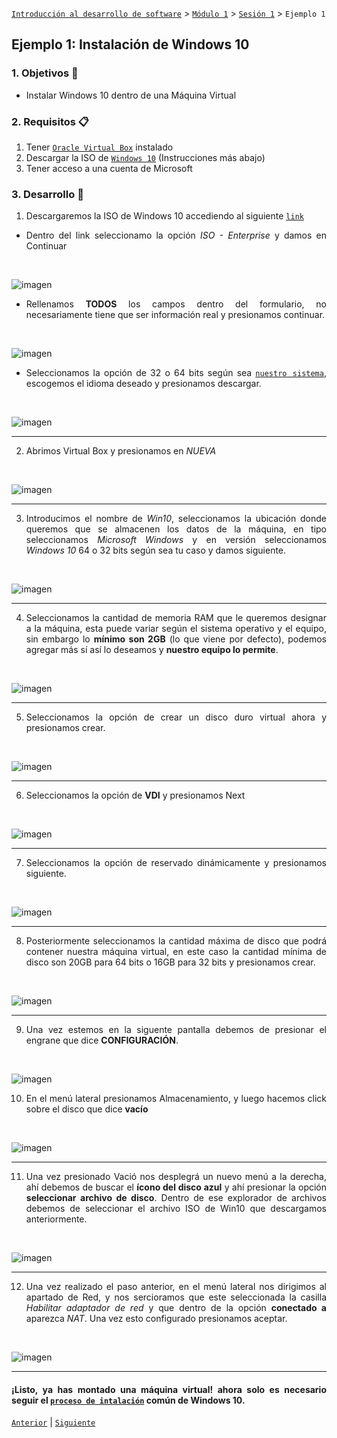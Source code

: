 [`Introducción al desarrollo de software`](../../../README.md) > [`Módulo 1`](../../README.md) > [`Sesión 1`](../README.md) > `Ejemplo 1`

## Ejemplo 1: Instalación de Windows 10 

<div style="text-align: justify;">

### 1. Objetivos :dart:

- Instalar Windows 10 dentro de una Máquina Virtual

### 2. Requisitos :clipboard:

1. Tener [`Oracle Virtual Box`](https://www.virtualbox.org/) instalado 
2. Descargar la ISO de [`Windows 10`](https://www.microsoft.com/es-es/evalcenter/evaluate-windows-10-enterprise) (Instrucciones más abajo)
3. Tener acceso a una cuenta de Microsoft 

### 3. Desarrollo :rocket:

1. Descargaremos la ISO de Windows 10 accediendo al siguiente [`link`](https://www.microsoft.com/es-es/evalcenter/evaluate-windows-10-enterprise)

- Dentro del link seleccionamo la opción *ISO - Enterprise* y damos en Continuar

<br>

![imagen](img/ISO.png)

- Rellenamos __TODOS__ los campos dentro del formulario, no necesariamente tiene que ser información real y presionamos continuar.

<br>

![imagen](img/formulario.png)

- Seleccionamos la opción de 32 o 64 bits según sea [`nuestro sistema`](https://es.ccm.net/faq/9548-como-saber-si-mi-windows-es-de-32-o-64-bits), escogemos el idioma deseado y presionamos descargar.

<br>

![imagen](img/descarga.png)

---

2. Abrimos Virtual Box y presionamos en *NUEVA*

<br>

![imagen](img/nueva.png)

---

3. Introducimos el nombre de *Win10*, seleccionamos la ubicación donde queremos que se almacenen los datos de la máquina, en tipo seleccionamos *Microsoft Windows* y en versión seleccionamos *Windows 10* 64 o 32 bits según sea tu caso y damos siguiente.

<br>

![imagen](img/win10.png)

---

4. Seleccionamos la cantidad de memoria RAM que le queremos designar a la máquina, esta puede variar según el sistema operativo y el equipo, sin embargo lo __mínimo son 2GB__ (lo que viene por defecto), podemos agregar más sí así lo deseamos y __nuestro equipo lo permite__.

<br>

![imagen](img/RAM.png)

---

5. Seleccionamos la opción de crear un disco duro virtual ahora y presionamos crear.

<br>

![imagen](img/DISK.png)

---
6. Seleccionamos la opción de __VDI__ y presionamos Next

<br>

![imagen](img/DISK.png)

---

7. Seleccionamos la opción de reservado dinámicamente y presionamos siguiente.

<br>

![imagen](img/Din.png)

---

8. Posteriormente seleccionamos la cantidad máxima de disco que podrá contener nuestra máquina virtual, en este caso la cantidad mínima de disco son 20GB para 64 bits o 16GB para 32 bits y presionamos crear.

<br>

![imagen](img/Disk_size.png)

---

9. Una vez estemos en la siguente pantalla debemos de presionar el engrane que dice __CONFIGURACIÓN__.

<br>

![imagen](img/config.png)

10. En el menú lateral presionamos Almacenamiento, y luego hacemos click sobre el disco que dice __vacío__

<br>

![imagen](img/vacio.png)

---

11. Una vez presionado Vació nos desplegrá un nuevo menú a la derecha, ahí debemos de buscar el __ícono del disco azul__ y ahí presionar la opción __seleccionar archivo de disco__. Dentro de ese explorador de archivos debemos de seleccionar el archivo ISO de Win10 que descargamos anteriormente.

<br>

![imagen](img/montar_ISO.png)

---

12. Una vez realizado el paso anterior, en el menú lateral nos dirigimos al apartado de Red, y nos sercioramos que este seleccionada la casilla *Habilitar adaptador de red* y que dentro de la opción __conectado a__ aparezca *NAT*. Una vez esto configurado presionamos aceptar.

<br>

![imagen](img/montar_ISO.png)

---

#### __¡Listo, ya has montado una máquina virtual!__ ahora solo es necesario seguir el [`proceso de intalación`](https://www.softzone.es/instalar-windows-10-manual-e-instalacion-paso-paso/) común de Windows 10.

[`Anterior`](../README.md) | [`Siguiente`](../Ejemplo-02/README.md)

</div>